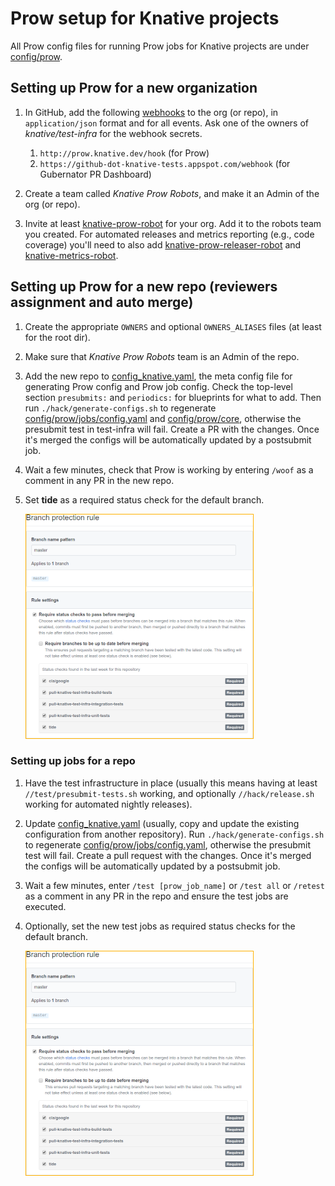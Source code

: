 # Prow setup for Knative projects

All Prow config files for running Prow jobs for Knative projects are under
[config/prow](../config/prow).

## Setting up Prow for a new organization

1. In GitHub, add the following
   [webhooks](https://developer.github.com/webhooks/) to the org (or repo), in
   `application/json` format and for all events. Ask one of the owners of
   _knative/test-infra_ for the webhook secrets.

   1. `http://prow.knative.dev/hook` (for Prow)
   1. `https://github-dot-knative-tests.appspot.com/webhook` (for Gubernator PR
      Dashboard)

1. Create a team called _Knative Prow Robots_, and make it an Admin of the org
   (or repo).

1. Invite at least [knative-prow-robot](https://github.com/knative-prow-robot)
   for your org. Add it to the robots team you created. For automated releases
   and metrics reporting (e.g., code coverage) you'll need to also add
   [knative-prow-releaser-robot](https://github.com/knative-prow-releaser-robot)
   and [knative-metrics-robot](https://github.com/knative-metrics-robot).

## Setting up Prow for a new repo (reviewers assignment and auto merge)

1. Create the appropriate `OWNERS` and optional `OWNERS_ALIASES` files (at least
   for the root dir).

1. Make sure that _Knative Prow Robots_ team is an Admin of the repo.

1. Add the new repo to
   [config_knative.yaml](../config/prow/config_knative.yaml), the meta
   config file for generating Prow config and Prow job config. Check the
   top-level section `presubmits:` and `periodics:` for blueprints for what to
   add. Then run `./hack/generate-configs.sh` to regenerate
   [config/prow/jobs/config.yaml](../config/prow/jobs/config.yaml) and
   [config/prow/core](../config/prow/core), otherwise the presubmit
   test in test-infra will fail. Create a PR with the changes. Once it's merged
   the configs will be automatically updated by a postsubmit job.

2. Wait a few minutes, check that Prow is working by entering `/woof` as a
   comment in any PR in the new repo.

3. Set **tide** as a required status check for the default branch.

   ![Branch Checks](branch_checks.png)

### Setting up jobs for a repo

1. Have the test infrastructure in place (usually this means having at least
   `//test/presubmit-tests.sh` working, and optionally `//hack/release.sh`
   working for automated nightly releases).

2. Update [config_knative.yaml](../config/prow/config_knative.yaml)
   (usually, copy and update the existing configuration from another
   repository). Run `./hack/generate-configs.sh` to regenerate
   [config/prow/jobs/config.yaml](../config/prow/jobs/config.yaml),
   otherwise the presubmit test will fail. Create a pull request with the
   changes. Once it's merged the configs will be automatically updated by a
   postsubmit job.

3. Wait a few minutes, enter `/test [prow_job_name]` or `/test all` or `/retest`
   as a comment in any PR in the repo and ensure the test jobs are executed.

4. Optionally, set the new test jobs as required status checks for the default
   branch.

   ![Branch Checks](branch_checks.png)
